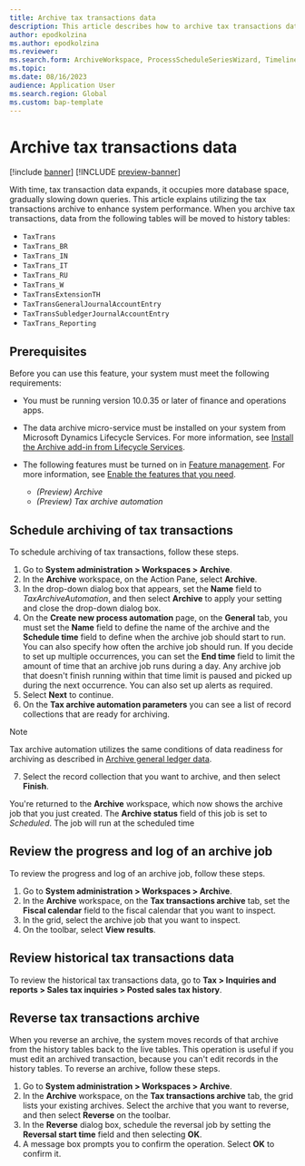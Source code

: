 ```yaml
---
title: Archive tax transactions data
description: This article describes how to archive tax transactions data. In this way, you help improve database performance but also keep the records available for historical reporting, auditing, machine learning, legal claims, and other purposes.
author: epodkolzina
ms.author: epodkolzina
ms.reviewer:
ms.search.form: ArchiveWorkspace, ProcessScheduleSeriesWizard, TimelineDialog, ArchiveMessageLogDialog, ArchiveReversalDialog, TaxTransHistory
ms.topic:
ms.date: 08/16/2023
audience: Application User
ms.search.region: Global
ms.custom: bap-template
---
```


# Archive tax transactions data

[!include [banner](../includes/banner.md)]
[!INCLUDE [preview-banner](../includes/preview-banner.md)]

<!-- Preview until further notice -->

With time, tax transaction data expands, it occupies more database space, gradually slowing down queries. This article explains utilizing the tax transactions archive to enhance system performance.
When you archive tax transactions, data from the following tables will be moved to history tables:
 - `TaxTrans`
 - `TaxTrans_BR`
 - `TaxTrans_IN`
 - `TaxTrans_IT`
 - `TaxTrans_RU`
 - `TaxTrans_W`
 - `TaxTransExtensionTH`
 - `TaxTransGeneralJournalAccountEntry`
 - `TaxTransSubledgerJournalAccountEntry`
 - `TaxTrans_Reporting`

## Prerequisites

Before you can use this feature, your system must meet the following requirements:

- You must be running version 10.0.35 or later of finance and operations apps.
- The data archive micro-service must be installed on your system from Microsoft Dynamics Lifecycle Services. For more information, see [Install the Archive add-in from Lifecycle Services](archive-setup.md#install-addin).
- The following features must be turned on in [Feature management](../../fin-ops/get-started/feature-management/feature-management-overview.md). For more information, see [Enable the features that you need](archive-setup.md#enable-features).

    - *(Preview) Archive*
    - *(Preview) Tax archive automation*

## Schedule archiving of tax transactions

To schedule archiving of tax transactions, follow these steps.

1.	Go to **System administration > Workspaces > Archive**.
2.	In the **Archive** workspace, on the Action Pane, select **Archive**.
3.	In the drop-down dialog box that appears, set the **Name** field to _TaxArchiveAutomation_, and then select **Archive** to apply your setting and close the drop-down dialog box.
4.	On the **Create new process automation** page, on the **General** tab, you must set the **Name** field to define the name of the archive and the **Schedule time** field to define when the archive job should start to run. You can also specify how often the archive job should run. If you decide to set up multiple occurrences, you can set the **End time** field to limit the amount of time that an archive job runs during a day. Any archive job that doesn't finish running within that time limit is paused and picked up during the next occurrence. You can also set up alerts as required.
5.	Select **Next** to continue.
6.	On the **Tax archive automation parameters** you can see a list of record collections that are ready for archiving. 

> [!NOTE]
> Tax archive automation utilizes the same conditions of data readiness for archiving as described in [Archive general ledger data](archive-general-ledger.md#archival-requirements). 

7.	Select the record collection that you want to archive, and then select **Finish**.
   
You're returned to the **Archive** workspace, which now shows the archive job that you just created. The **Archive status** field of this job is set to _Scheduled_. The job will run at the scheduled time

## Review the progress and log of an archive job

To review the progress and log of an archive job, follow these steps.

1.	Go to **System administration > Workspaces > Archive**.
2.	In the **Archive** workspace, on the **Tax transactions archive** tab, set the **Fiscal calendar** field to the fiscal calendar that you want to inspect.
3.	In the grid, select the archive job that you want to inspect.
4.	On the toolbar, select **View results**.

## Review historical tax transactions data

To review the historical tax transactions data, go to **Tax > Inquiries and reports > Sales tax inquiries > Posted sales tax history**.

## Reverse tax transactions archive

When you reverse an archive, the system moves records of that archive from the history tables back to the live tables. This operation is useful if you must edit an archived transaction, because you can't edit records in the history tables. To reverse an archive, follow these steps.

1.	Go to **System administration > Workspaces > Archive**.
2.	In the **Archive** workspace, on the **Tax transactions archive** tab, the grid lists your existing archives. Select the archive that you want to reverse, and then select **Reverse** on the toolbar.
3.	In the **Reverse** dialog box, schedule the reversal job by setting the **Reversal start time** field and then selecting **OK**.
4.	A message box prompts you to confirm the operation. Select **OK** to confirm it.


